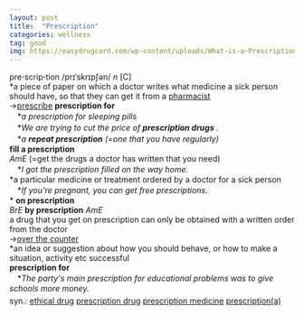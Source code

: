 ```yaml
---
layout: post
title:  "Prescription"
categories: wellness
tag: good
img: https://easydrugcard.com/wp-content/uploads/What-is-a-Prescription.jpg
---
```

<DIV style="MARGIN: 0px 0px 5px">pre<B>·</B>scrip<B>·</B>tion /prɪˈskrɪpʃən/ <I>n</I> [C] <BR>*a piece of paper on which a doctor writes what medicine a sick person should have, so that they can get it from a <A href="dict://key.D4722835273E184582F2D24696A738EA/pharmacist"><U>pharmacist</U></A><BR>→<A href="dict://key.D4722835273E184582F2D24696A738EA/prescribe"><U>prescribe</U></A> <B>prescription for</B><BR>　*<I>a prescription for sleeping pills</I><BR>　*<I>We are trying to cut the price of <B>prescription drugs</B> .</I><BR>　*<I>a <B>repeat prescription</B> (=one that you have regularly)</I> <BR><B>fill a prescription</B><BR><I>AmE</I> (=get the drugs a doctor has written that you need)<BR>　*<I>I got the prescription filled on the way home.</I><BR>*a particular medicine or treatment ordered by a doctor for a sick person<BR>　*<I>If you're pregnant, you can get free prescriptions.</I><BR>* <B>on prescription</B><BR><I>BrE</I> <B>by prescription</B> <I>AmE</I> <BR>a drug that you get on prescription can only be obtained with a written order from the doctor<BR>→<A href="dict://key.D4722835273E184582F2D24696A738EA/over-the-counter"><U>over the counter</U></A><BR>*an idea or suggestion about how you should behave, or how to make a situation, activity etc successful<BR><B>prescription for</B><BR>　*<I>The party's main prescription for educational problems was to give schools more money.</I></DIV>
<DIV style="MARGIN: 0px 0px 5px">
<DIV style="MARGIN: 4px 0px">syn.: <A href="{{ site.baseurl }}/ethical%20drug"><U>ethical drug</U></A> <A href="{{ site.baseurl }}/prescription%20drug"><U>prescription drug</U></A> <A href="{{ site.baseurl }}/prescription%20medicine"><U>prescription medicine</U></A> <A href="{{ site.baseurl }}/prescription%28a%29"><U>prescription(a)</U></A></DIV></DIV>

